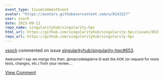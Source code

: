 ```yaml
---
event_type: IssueCommentEvent
avatar: "https://avatars.githubusercontent.com/u/814322?"
user: vsoch
date: 2023-09-11
repo_name: singularityhub/singularity-hpc
html_url: https://github.com/singularityhub/singularity-hpc/issues/653
repo_url: https://github.com/singularityhub/singularity-hpc
---
```


<a href='https://github.com/vsoch' target='_blank'>vsoch</a> commented on issue <a href='https://github.com/singularityhub/singularity-hpc/issues/653' target='_blank'>singularityhub/singularity-hpc#653</a>.

<small>Awesome! I say we merge this then. @marcodelapierre Ill wait the AOK (or request for more tests, changes, etc.) from your review....</small>

<a href='https://github.com/singularityhub/singularity-hpc/issues/653' target='_blank'>View Comment</a>